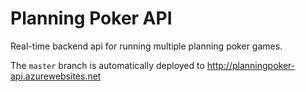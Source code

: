 ﻿# Planning Poker API

Real-time backend api for running multiple planning poker games.

The `master` branch is automatically deployed to http://planningpoker-api.azurewebsites.net